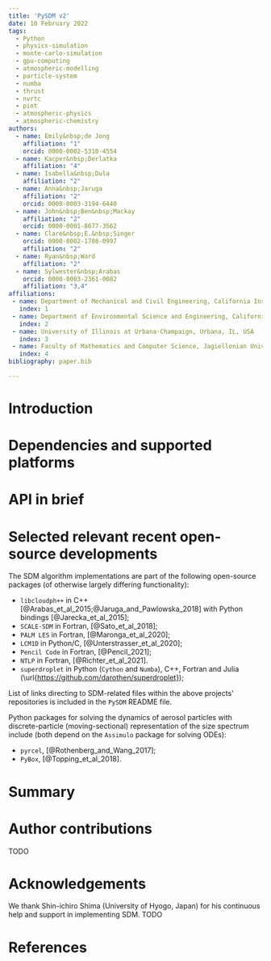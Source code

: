 ```yaml
---
title: 'PySDM v2'
date: 10 February 2022
tags:
  - Python
  - physics-simulation 
  - monte-carlo-simulation 
  - gpu-computing 
  - atmospheric-modelling 
  - particle-system 
  - numba 
  - thrust 
  - nvrtc 
  - pint 
  - atmospheric-physics
  - atmospheric-chemistry
authors:
  - name: Emily&nbsp;de Jong
    affiliation: "1"
    orcid: 0000-0002-5310-4554
  - name: Kacper&nbsp;Derlatka
    affiliation: "4"
  - name: Isabella&nbsp;Dula
    affiliation: "2"
  - name: Anna&nbsp;Jaruga
    affiliation: "2"
    orcid: 0000-0003-3194-6440
  - name: John&nbsp;Ben&nbsp;Mackay
    affiliation: "2"
    orcid: 0000-0001-8677-3562
  - name: Clare&nbsp;E.&nbsp;Singer
    orcid: 0000-0002-1708-0997
    affiliation: "2"
  - name: Ryan&nbsp;Ward
    affiliation: "2"
  - name: Sylwester&nbsp;Arabas
    orcid: 0000-0003-2361-0082
    affiliation: "3,4"
affiliations:
 - name: Department of Mechanical and Civil Engineering, California Institute of Technology, Pasadena,&nbsp;CA,&nbsp;USA
   index: 1
 - name: Department of Environmental Science and Engineering, California Institute of Technology, Pasadena,&nbsp;CA,&nbsp;USA
   index: 2
 - name: University of Illinois at Urbana-Champaign, Urbana, IL, USA
   index: 3
 - name: Faculty of Mathematics and Computer Science, Jagiellonian University, Kraków,&nbsp;Poland &nbsp;&nbsp;&nbsp;&nbsp;&nbsp;&nbsp;&nbsp;&nbsp;&nbsp;&nbsp;&nbsp;&nbsp;&nbsp;&nbsp;
   index: 4
bibliography: paper.bib

---
```


# Introduction

# Dependencies and supported platforms 

# API in brief

# Selected relevant recent open-source developments

The SDM algorithm implementations are part of the following open-source packages (of otherwise largely differing functionality):

   - `libcloudph++` in C++ [@Arabas_et_al_2015;@Jaruga_and_Pawlowska_2018] with Python bindings [@Jarecka_et_al_2015];
   - `SCALE-SDM` in Fortran, [@Sato_et_al_2018];
   - `PALM LES` in Fortran, [@Maronga_et_al_2020];
   - `LCM1D` in Python/C, [@Unterstrasser_et_al_2020];
   - `Pencil Code` in Fortran, [@Pencil_2021];
   - `NTLP` in Fortran, [@Richter_et_al_2021].
   - `superdroplet` in Python (`Cython` and `Numba`), C++, Fortran and Julia    
      (\url{https://github.com/darothen/superdroplet});

List of links directing to SDM-related files within the above projects' repositories
  is included in the `PySDM` README file.

Python packages for solving the dynamics of aerosol particles with discrete-particle (moving-sectional) representation of the size spectrum include (both depend on the `Assimulo` package for solving ODEs):

   - `pyrcel`, [@Rothenberg_and_Wang_2017];
   - `PyBox`, [@Topping_et_al_2018].
   
# Summary

# Author contributions

TODO

# Acknowledgements

We thank Shin-ichiro Shima (University of Hyogo, Japan) for his continuous help and support in implementing SDM.
TODO

# References

